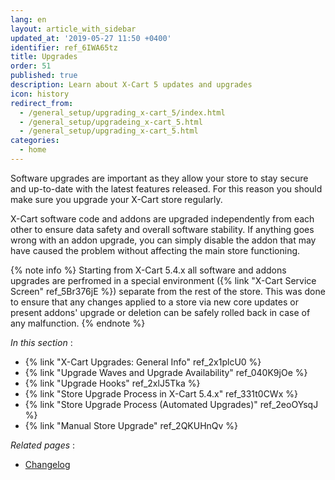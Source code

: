 ```yaml
---
lang: en
layout: article_with_sidebar
updated_at: '2019-05-27 11:50 +0400'
identifier: ref_6IWA65tz
title: Upgrades
order: 51
published: true
description: Learn about X-Cart 5 updates and upgrades
icon: history
redirect_from:
  - /general_setup/upgrading_x-cart_5/index.html
  - /general_setup/upgradeing_x-cart_5.html
  - /general_setup/upgrading_x-cart_5.html
categories:
  - home
---
```

Software upgrades are important as they allow your store to stay secure and up-to-date with the latest features released. For this reason you should make sure you upgrade your X-Cart store regularly.

X-Cart software code and addons are upgraded independently from each other to ensure data safety and overall software stability. If anything goes wrong with an addon upgrade, you can simply disable the addon that may have caused the problem without affecting the main store functioning.

{% note info %}
Starting from X-Cart 5.4.x all software and addons upgrades are perfromed in a special environment ({% link "X-Cart Service Screen" ref_5Br376jE %}) separate from the rest of the store. This was done to ensure that any changes applied to a store via new core updates or present addons' upgrade or deletion can be safely rolled back in case of any malfunction.
{% endnote %}


_In this section_ :

*   {% link "X-Cart Upgrades: General Info" ref_2x1plcU0 %}
*   {% link "Upgrade Waves and Upgrade Availability" ref_040K9jOe %}
*   {% link "Upgrade Hooks" ref_2xlJ5Tka %}
*   {% link "Store Upgrade Process in X-Cart 5.4.x" ref_331t0CWx %}
*   {% link "Store Upgrade Process (Automated Upgrades)" ref_2eoOYsqJ %}
*   {% link "Manual Store Upgrade" ref_2QKUHnQv %}

_Related pages_ :

*  [Changelog](https://devs.x-cart.com/changelog/ "Upgrades")
